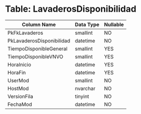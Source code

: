 # Table: LavaderosDisponibilidad

| Column Name | Data Type | Nullable |
|-------------|-----------|----------|
| PkFkLavaderos | smallint | NO |
| PkLavaderosDisponibilidad | datetime | NO |
| TiempoDisponibleGeneral | smallint | YES |
| TiempoDisponibleVNVO | smallint | YES |
| HoraInicio | datetime | YES |
| HoraFin | datetime | YES |
| UserMod | smallint | NO |
| HostMod | nvarchar | NO |
| VersionFila | tinyint | NO |
| FechaMod | datetime | NO |
